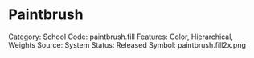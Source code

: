 # Paintbrush

Category: School
Code: paintbrush.fill
Features: Color, Hierarchical, Weights
Source: System
Status: Released
Symbol: paintbrush.fill2x.png